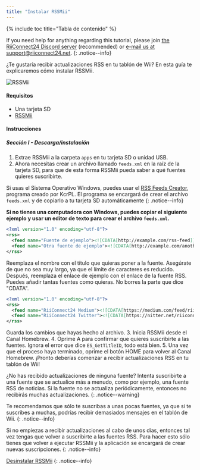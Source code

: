 ```yaml
---
title: "Instalar RSSMii"
---
```


{% include toc title="Tabla de contenido" %}

If you need help for anything regarding this tutorial, please join [the RiiConnect24 Discord server](https://discord.gg/rc24) (recommended) or [e-mail us at support@riiconnect24.net](mailto:support@riiconnect24.net).
{: .notice--info}

¿Te gustaría recibir actualizaciones RSS en tu tablón de Wii? En esta guía te explicaremos cómo instalar RSSMii.

![RSSMii](/images/rssmii.png)

#### Requisitos

* Una tarjeta SD
* [RSSMii](https://github.com/RiiConnect24/rssmii/releases)

#### Instrucciones
##### Sección I - Descarga/instalación

1. Extrae RSSMii a la carpeta `apps` en tu tarjeta SD o unidad USB.
2. Ahora necesitas crear un archivo llamado `feeds.xml` en la raíz de la tarjeta SD, para que de esta forma RSSMii pueda saber a qué fuentes quieres suscribirte.

Si usas el Sistema Operativo Windows, puedes usar el [RSS Feeds Creator](https://github.com/RiiConnect24/rssmii/releases/download/v1.4.1/RSSFeedsCreator.bat), programa creado por KcrPL. El programa se encargará de crear el archivo `feeds.xml` y de copiarlo a tu tarjeta SD automáticamente
{: .notice--info}

<b>Si no tienes una computadora con Windows, puedes copiar el siguiente ejemplo y usar un editor de texto para crear el archivo `feeds.xml`.</b>

```xml
<?xml version="1.0" encoding="utf-8"?>
<rss>
  <feed name="Fuente de ejemplo"><![CDATA[http://example.com/rss-feed]]></feed>
  <feed name="Otra fuente de ejemplo"><![CDATA[http://example.com/another_rss-feed]]></feed>
</rss>
```

Reemplaza el nombre con el título que quieras poner a la fuente. Asegúrate de que no sea muy largo, ya que el límite de caracteres es reducido. Después, reemplaza el enlace de ejemplo con el enlace de la fuente RSS. Puedes añadir tantas fuentes como quieras. No borres la parte que dice "CDATA".

```xml
<?xml version="1.0" encoding="utf-8"?>
<rss>
  <feed name="RiiConnect24 Medium"><![CDATA[https://medium.com/feed/riiconnect24]]></feed>
  <feed name="RiiConnect24 Twitter"><![CDATA[https://nitter.net/riiconnect24/rss]]></feed>
</rss>
```

Guarda los cambios que hayas hecho al archivo.
3. Inicia RSSMii desde el Canal Homebrew.
4. Oprime A para confirmar que quieres suscribirte a las fuentes. Ignora el error que dice `ES_GetTitleID`, todo está bien.
5. Una vez que el proceso haya terminado, oprime el botón HOME para volver al Canal Homebrew. ¡Pronto deberías comenzar a recibir actualizaciones RSS en tu tablón de Wii!

¿No has recibido actualizaciones de ninguna fuente? Intenta suscribirte a una fuente que se actualice más a menudo, como por ejemplo, una fuente RSS de noticias. Si la fuente no se actualiza periódicamente, entonces no recibirás muchas actualizaciones.
{: .notice--warning}

Te recomendamos que sólo te suscribas a unas pocas fuentes, ya que si te suscribes a muchas, podrías recibir demasiados mensajes en el tablón de Wii.
{: .notice--info}

Si no empiezas a recibir actualizaciones al cabo de unos días, entonces tal vez tengas que volver a suscribirte a las fuentes RSS. Para hacer esto sólo tienes que volver a ejecutar RSSMii y la aplicación se encargará de crear nuevas suscripciones.
{: .notice--info}

[Desinstalar RSSMii](rssmii-remove)
{: .notice--info}
